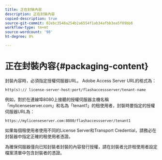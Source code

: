 ```yaml
---
title: 正在封裝內容
description: 正在封裝內容
copied-description: true
source-git-commit: 02ebc3548a254b2a6554f1ab34afbb3ea5f09bb8
workflow-type: tm+mt
source-wordcount: '98'
ht-degree: 0%

---
```


# 正在封裝內容{#packaging-content}

封裝內容時，必須指定授權伺服器URL。 Adobe Access Server URL的格式為：

```
http(s):// license-server-host:port/flashaccessserver/tenant-name
```

例如，對於在連線埠8080上接聽的授權伺服器主機名稱「mylicenseserver.com」和名為「tenant1」的租使用者，封裝時要指定的授權伺服器URL為：

```
https://mylicenseserver.com:8080/flashaccessserver/tenant1
```

如果每個租使用者使用不同的License Server和Transport Credential，請務必在封裝器中指定正確的租使用者憑證。

為確保伺服器僅向已知封裝者封裝的內容發行授權，請在封裝者允許租使用者設定檔案清單中包含封裝者的憑證。
